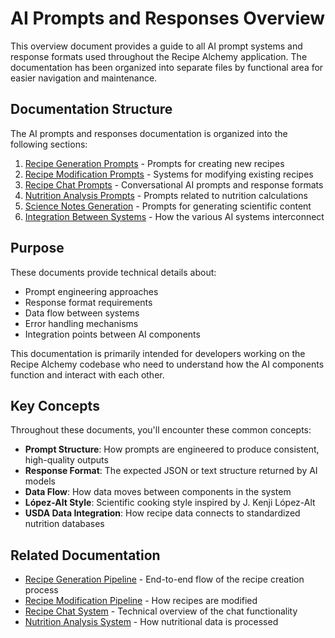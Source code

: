 
# AI Prompts and Responses Overview

This overview document provides a guide to all AI prompt systems and response formats used throughout the Recipe Alchemy application. The documentation has been organized into separate files by functional area for easier navigation and maintenance.

## Documentation Structure

The AI prompts and responses documentation is organized into the following sections:

1. [Recipe Generation Prompts](./recipe-generation.md) - Prompts for creating new recipes
2. [Recipe Modification Prompts](./recipe-modification.md) - Systems for modifying existing recipes
3. [Recipe Chat Prompts](./recipe-chat.md) - Conversational AI prompts and response formats
4. [Nutrition Analysis Prompts](./nutrition-analysis.md) - Prompts related to nutrition calculations
5. [Science Notes Generation](./science-notes.md) - Prompts for generating scientific content
6. [Integration Between Systems](./integration.md) - How the various AI systems interconnect

## Purpose

These documents provide technical details about:

- Prompt engineering approaches
- Response format requirements
- Data flow between systems
- Error handling mechanisms
- Integration points between AI components

This documentation is primarily intended for developers working on the Recipe Alchemy codebase who need to understand how the AI components function and interact with each other.

## Key Concepts

Throughout these documents, you'll encounter these common concepts:

- **Prompt Structure**: How prompts are engineered to produce consistent, high-quality outputs
- **Response Format**: The expected JSON or text structure returned by AI models
- **Data Flow**: How data moves between components in the system
- **López-Alt Style**: Scientific cooking style inspired by J. Kenji López-Alt
- **USDA Data Integration**: How recipe data connects to standardized nutrition databases

## Related Documentation

- [Recipe Generation Pipeline](../recipe-generation-pipeline.md) - End-to-end flow of the recipe creation process
- [Recipe Modification Pipeline](../recipe-modification-pipeline.md) - How recipes are modified
- [Recipe Chat System](../recipe-chat-system.md) - Technical overview of the chat functionality
- [Nutrition Analysis System](../nutrition-analysis-system.md) - How nutritional data is processed
